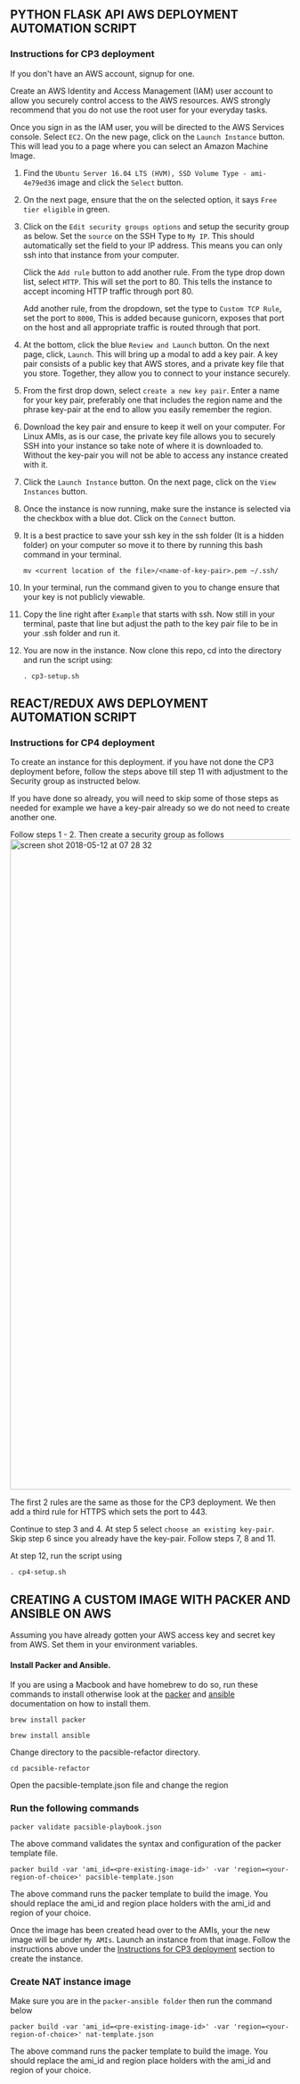 ## PYTHON FLASK API AWS DEPLOYMENT AUTOMATION SCRIPT

### Instructions for CP3 deployment

If you don't have an AWS account, signup for one.

Create an AWS Identity and Access Management (IAM) user account to allow you securely control access to the AWS resources. AWS strongly recommend that you do not use the root user for your everyday tasks.

Once you sign in as the IAM user, you will be directed to the AWS Services console. Select `EC2`. On the new page, click on the `Launch Instance` button. This will lead you to a page where you can select an Amazon Machine Image.

1.  Find the `Ubuntu Server 16.04 LTS (HVM), SSD Volume Type - ami-4e79ed36` image and click the `Select` button.
2.  On the next page, ensure that the on the selected option, it says `Free tier eligible` in green.
3.  Click on the `Edit security groups options` and setup the security group as below.
    Set the `source` on the SSH Type to `My IP`. This should automatically set the field to your IP address. This means you can only ssh into that instance from your computer.

    Click the `Add rule` button to add another rule. From the type drop down list, select `HTTP`. This will set the port to 80. This tells the instance to accept incoming HTTP traffic through port 80.

    Add another rule, from the dropdown, set the type to `Custom TCP Rule`, set the port to `8000`, This is added because gunicorn, exposes that port on the host and all appropriate traffic is routed through that port.

4.  At the bottom, click the blue `Review and Launch` button. On the next page, click, `Launch`. This will bring up a modal to add a key pair. A key pair consists of a public key that AWS stores, and a private key file that you store. Together, they allow you to connect to your instance securely.
5.  From the first drop down, select `create a new key pair`. Enter a name for your key pair, preferably one that includes the region name and the phrase key-pair at the end to allow you easily remember the region.
6.  Download the key pair and ensure to keep it well on your computer. For Linux AMIs, as is our case, the private key file allows you to securely SSH into your instance so take note of where it is downloaded to. Without the key-pair you will not be able to access any instance created with it.
7.  Click the `Launch Instance` button. On the next page, click on the `View Instances` button.
8.  Once the instance is now running, make sure the instance is selected via the checkbox with a blue dot. Click on the `Connect` button.
9.  It is a best practice to save your ssh key in the ssh folder (It is a hidden folder) on your computer so move it to there by running this bash command in your terminal.

    `mv <current location of the file>/<name-of-key-pair>.pem ~/.ssh/`

10. In your terminal, run the command given to you to change ensure that your key is not publicly viewable.
11. Copy the line right after `Example` that starts with ssh. Now still in your terminal, paste that line but adjust the path to the key pair file to be in your .ssh folder and run it.
12. You are now in the instance. Now clone this repo, cd into the directory and run the script using:

    `. cp3-setup.sh`

## REACT/REDUX AWS DEPLOYMENT AUTOMATION SCRIPT

### Instructions for CP4 deployment

To create an instance for this deployment. if you have not done the CP3 deployment before, follow the steps above till step 11 with adjustment to the Security group as instructed below.

If you have done so already, you will need to skip some of those steps as needed for example we have a key-pair already so we do not need to create another one.

Follow steps 1 - 2. Then create a security group as follows
<img width="1166" alt="screen shot 2018-05-12 at 07 28 32" src="https://user-images.githubusercontent.com/5388763/39953540-bc33a74a-55b6-11e8-983c-f97b71a3dfd2.png">

The first 2 rules are the same as those for the CP3 deployment. We then add a third rule for HTTPS which sets the port to 443.

Continue to step 3 and 4. At step 5 select `choose an existing key-pair`. Skip step 6 since you already have the key-pair. Follow steps 7, 8 and 11.

At step 12, run the script using

`. cp4-setup.sh`

## CREATING A CUSTOM IMAGE WITH PACKER AND ANSIBLE ON AWS

Assuming you have already gotten your AWS access key and secret key from AWS. Set them in your environment variables.

#### Install Packer and Ansible.

If you are using a Macbook and have homebrew to do so, run these commands to install otherwise look at the [packer](https://www.packer.io/docs/install/index.html) and [ansible](https://docs.ansible.com/ansible/2.4/intro_installation.html) documentation on how to install them.

`brew install packer`

`brew install ansible`

Change directory to the pacsible-refactor directory.

`cd pacsible-refactor`

Open the pacsible-template.json file and change the region

### Run the following commands

`packer validate pacsible-playbook.json`

The above command validates the syntax and configuration of the packer template file.

`packer build -var 'ami_id=<pre-existing-image-id>' -var 'region=<your-region-of-choice>' pacsible-template.json`

The above command runs the packer template to build the image. You should replace the ami_id and region place holders with the ami_id and region of your choice.

Once the image has been created head over to the AMIs, your the new image will be under `My AMIs`. Launch an instance from that image. Follow the instructions above under the [Instructions for CP3 deployment](https://github.com/Thegaijin/cp4-aws#instructions-for-cp3-deployment) section to create the instance.

### Create NAT instance image

Make sure you are in the `packer-ansible folder` then run the command below

`packer build -var 'ami_id=<pre-existing-image-id>' -var 'region=<your-region-of-choice>' nat-template.json`

The above command runs the packer template to build the image. You should replace the ami_id and region place holders with the ami_id and region of your choice.
